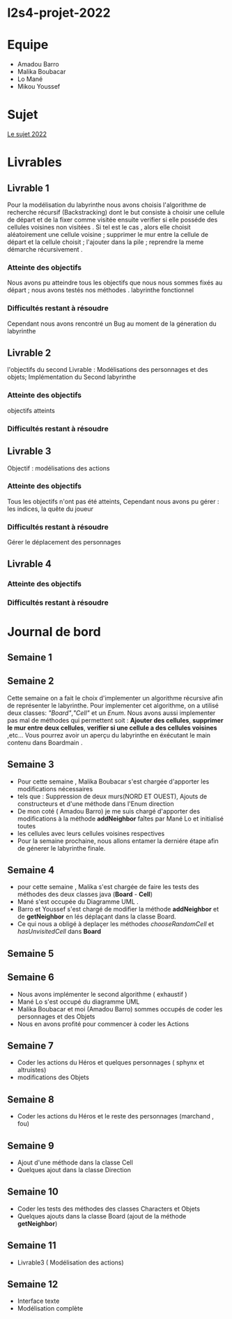 # l2s4-projet-2022


# Equipe

- Amadou Barro
- Malika Boubacar
- Lo Mané
- Mikou Youssef

# Sujet

[Le sujet 2022](https://www.fil.univ-lille1.fr/portail/index.php?dipl=L&sem=S4&ue=Projet&label=Documents)

# Livrables

## Livrable 1

Pour la modélisation du labyrinthe nous avons choisis l'algorithme de recherche récursif (Backstracking) dont le but consiste à choisir une cellule de départ et de la fixer comme visitée ensuite verifier si elle posséde des cellules voisines non visitées .
Si tel est le cas , alors elle choisit aléatoirement une cellule voisine ; supprimer le mur entre la cellule de départ et la cellule choisit ; l'ajouter dans la pile ; reprendre la meme démarche récursivement .

### Atteinte des objectifs

Nous avons pu atteindre tous les objectifs que nous nous sommes fixés au départ ; nous avons testés nos méthodes .
labyrinthe fonctionnel

### Difficultés restant à résoudre
Cependant nous avons rencontré un Bug au moment de la géneration du labyrinthe
## Livrable 2

l'objectifs du second Livrable : Modélisations des personnages et des objets;
Implémentation du Second labyrinthe

### Atteinte des objectifs

objectifs atteints

### Difficultés restant à résoudre

## Livrable 3

Objectif : modélisations des actions

### Atteinte des objectifs
Tous les objectifs n'ont pas été atteints, Cependant nous avons pu gérer : les indices, la quête du joueur
### Difficultés restant à résoudre

Gérer le déplacement des personnages

## Livrable 4

### Atteinte des objectifs

### Difficultés restant à résoudre

# Journal de bord

## Semaine 1

## Semaine 2

Cette semaine on a fait le choix d'implementer un algorithme récursive afin de
représenter le labyrinthe.
Pour implementer cet algorithme, on a utilisé deux classes: *"Board"*,*"Cell"* et un *Enum*.
Nous avons aussi implementer pas mal de méthodes qui permettent soit : **Ajouter des cellules**, **supprimer le mur entre deux cellules**, **verifier si une cellule a des cellules voisines** ,etc...
Vous pourrez avoir un aperçu du labyrinthe en éxécutant le main contenu dans Boardmain .

## Semaine 3

 * Pour cette semaine , Malika Boubacar s'est chargée d'apporter les modifications nécessaires
 * tels que : Suppression de deux murs(NORD ET OUEST), Ajouts de constructeurs et d'une méthode dans l'Enum direction
 * De mon coté ( Amadou Barro) je me suis chargé d'apporter des modifications à la méthode **addNeighbor** faîtes par Mané Lo et initialisé toutes
 * les cellules avec leurs cellules voisines respectives  
 * Pour la semaine prochaine, nous allons entamer la derniére étape afin de génerer le labyrinthe finale.

## Semaine 4

 * pour cette semaine , Malika s'est chargée de faire les tests des méthodes des deux classes java (**Board** - **Cell**)
 * Mané s'est occupée du Diagramme UML .
 * Barro et Youssef s'est chargé de modifier la méthode **addNeighbor** et de **getNeighbor** en lés déplaçant dans la classe Board.
 * Ce qui nous a obligé à deplaçer les méthodes *chooseRandomCell* et *hasUnvisitedCell* dans **Board**
## Semaine 5

## Semaine 6
* Nous avons implémenter le second algorithme ( exhaustif )
* Mané Lo s'est occupé du diagramme UML
* Malika Boubacar et moi (Amadou Barro) sommes occupés de coder les personnages et des Objets
* Nous en avons profité pour commencer à coder les Actions

## Semaine 7

* Coder les actions du Héros et quelques personnages ( sphynx et altruistes)
* modifications des Objets

## Semaine 8
* Coder les actions du Héros et le reste des  personnages (marchand , fou)

## Semaine 9
* Ajout d'une méthode dans la classe Cell
* Quelques ajout dans la classe Direction

## Semaine 10
* Coder les tests des méthodes des classes Characters et Objets
* Quelques ajouts dans la classe Board (ajout de la méthode **getNeighbor**)

## Semaine 11
* Livrable3 ( Modélisation des actions)

## Semaine 12
* Interface texte
*  Modélisation complète

